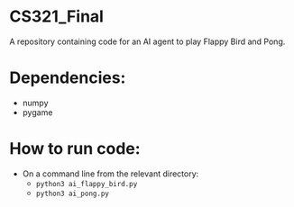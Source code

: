# CS321_Final
A repository containing code for an AI agent to play Flappy Bird and Pong. 

# Dependencies:
- numpy
- pygame

# How to run code:
- On a command line from the relevant directory:
  - `python3 ai_flappy_bird.py`
  - `python3 ai_pong.py`

